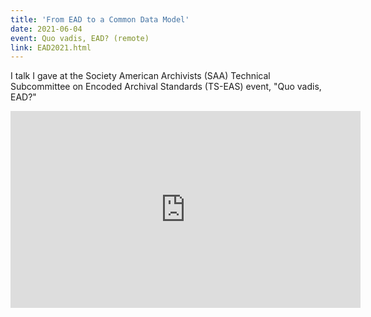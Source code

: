 ```yaml
---
title: 'From EAD to a Common Data Model'
date: 2021-06-04
event: Quo vadis, EAD? (remote)
link: EAD2021.html
---
```

I talk I gave at the Society American Archivists (SAA) Technical Subcommittee on Encoded Archival Standards (TS-EAS) event, "Quo vadis, EAD?"

<iframe width="560" height="315" src="https://www.youtube.com/embed/sXLnIfJJTjc?start=1680" frameborder="0" allow="accelerometer; autoplay; clipboard-write; encrypted-media; gyroscope; picture-in-picture" allowfullscreen></iframe>
<div class="float:clear;"/>